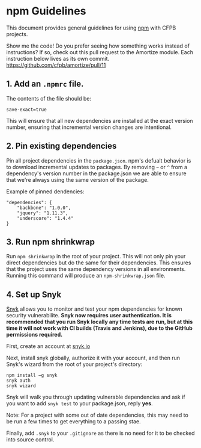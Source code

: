 # npm Guidelines

This document provides general guidelines for using [npm](https://www.npmjs.com/) with CFPB projects.

Show me the code! Do you prefer seeing how something works instead of instructions? If so, check out this pull request to the Amortize module. Each instruction below lives as its own commit. https://github.com/cfpb/amortize/pull/11


## 1. Add an `.npmrc` file.

The contents of the file should be:

```
save-exact=true
```

This will ensure that all new dependencies are installed at the exact version number, ensuring that incremental version changes are intentional.


## 2. Pin existing dependencies

Pin all project dependencies in the `package.json`. npm's defualt behavior is to download incremental updates to packages. By removing `~` or `^` from a dependency's version number in the package.json we are able to ensure that we're always using the same version of the package.

Example of pinned dendencies:

```
"dependencies": {
    "backbone": "1.0.0",
    "jquery": "1.11.3",
    "underscore": "1.4.4"
}

```


## 3. Run npm shrinkwrap

Run `npm shrinkwrap` in the root of your project. This will not only pin your direct dependencies but do the same for their dependencies. This ensures that the project uses the same dependency versions in all environments. Running this command will produce an `npm-shrinkwrap.json` file.


## 4. Set up Snyk

[Snyk](https://snyk.io/) allows you to monitor and test your npm dependencies for known security vulnerabilite. **Snyk now requires user authentication. It is recommended that you run Snyk locally any time tests are run, but at this time it will not work with CI builds (Travis and Jenkins), due to the GitHub permissions required.** 

First, create an account at [snyk.io](https://snyk.io/)

Next, install snyk globally, authorize it with your account, and then run Snyk's wizard from the root of your project's directory:

```
npm install –g snyk
snyk auth
snyk wizard
```

Snyk will walk you through updating vulnerable dependencies and ask if you want to add `snyk test` to your package.json, reply **yes**.

Note: For a project with some out of date dependencies, this may need to be run a few times to get everything to a passing stae.

Finally, add `.snyk` to your `.gitignore` as there is no need for it to be checked into source control.
